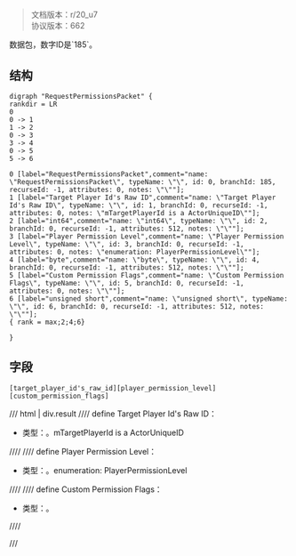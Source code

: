 # <!-- md:samp RequestPermissionsPacket -->

> 文档版本：r/20_u7<br/>协议版本：662

<!-- md:samp RequestPermissionsPacket -->数据包，数字ID是`185`。

## 结构

```viz
digraph "RequestPermissionsPacket" {
rankdir = LR
0
0 -> 1
1 -> 2
0 -> 3
3 -> 4
0 -> 5
5 -> 6

0 [label="RequestPermissionsPacket",comment="name: \"RequestPermissionsPacket\", typeName: \"\", id: 0, branchId: 185, recurseId: -1, attributes: 0, notes: \"\""];
1 [label="Target Player Id's Raw ID",comment="name: \"Target Player Id's Raw ID\", typeName: \"\", id: 1, branchId: 0, recurseId: -1, attributes: 0, notes: \"mTargetPlayerId is a ActorUniqueID\""];
2 [label="int64",comment="name: \"int64\", typeName: \"\", id: 2, branchId: 0, recurseId: -1, attributes: 512, notes: \"\""];
3 [label="Player Permission Level",comment="name: \"Player Permission Level\", typeName: \"\", id: 3, branchId: 0, recurseId: -1, attributes: 0, notes: \"enumeration: PlayerPermissionLevel\""];
4 [label="byte",comment="name: \"byte\", typeName: \"\", id: 4, branchId: 0, recurseId: -1, attributes: 512, notes: \"\""];
5 [label="Custom Permission Flags",comment="name: \"Custom Permission Flags\", typeName: \"\", id: 5, branchId: 0, recurseId: -1, attributes: 0, notes: \"\""];
6 [label="unsigned short",comment="name: \"unsigned short\", typeName: \"\", id: 6, branchId: 0, recurseId: -1, attributes: 512, notes: \"\""];
{ rank = max;2;4;6}

}

```

## 字段

```title='RequestPermissionsPacket'
[target_player_id's_raw_id][player_permission_level][custom_permission_flags]
```

/// html | div.result
//// define
Target Player Id's Raw ID：<!-- md:samp int64 -->

- 类型：<!-- md:samp int64 -->。mTargetPlayerId is a ActorUniqueID


////
//// define
Player Permission Level：<!-- md:samp byte -->

- 类型：<!-- md:samp byte -->。enumeration: PlayerPermissionLevel


////
//// define
Custom Permission Flags：<!-- md:samp unsigned short -->

- 类型：<!-- md:samp unsigned short -->。


////

///

